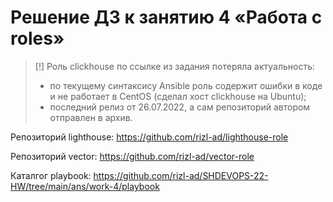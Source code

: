 # Решение ДЗ к занятию 4 «Работа с roles»

> [!]
> Роль сlickhouse по ссылке из задания потеряла актуальность:
> - по текущему синтаксису Ansible роль содержит ошибки в коде и не работает в CentOS (сделал хост сlickhouse на Ubuntu);
> - последний релиз от 26.07.2022, а сам репозиторий автором отправлен в архив.

Репозиторий lighthouse: https://github.com/rizl-ad/lighthouse-role

Репозиторий vector: https://github.com/rizl-ad/vector-role

Каталгог playbook: https://github.com/rizl-ad/SHDEVOPS-22-HW/tree/main/ans/work-4/playbook







